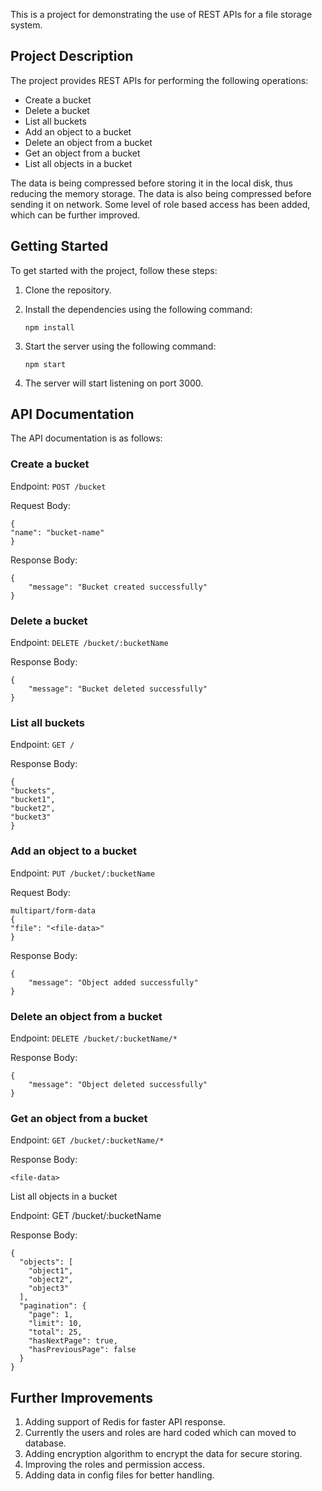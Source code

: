 This is a project for demonstrating the use of REST APIs for a file storage system.

## Project Description

The project provides REST APIs for performing the following operations:

- Create a bucket
- Delete a bucket
- List all buckets
- Add an object to a bucket
- Delete an object from a bucket
- Get an object from a bucket
- List all objects in a bucket

The data is being compressed before storing it in the local disk, thus reducing the memory storage. The data is also being compressed before sending it on network.
Some level of role based access has been added, which can be further improved.

## Getting Started

To get started with the project, follow these steps:

1. Clone the repository.
2. Install the dependencies using the following command:

   ```
   npm install
   ```

3. Start the server using the following command:

   ```
   npm start
   ```

4. The server will start listening on port 3000.

## API Documentation

The API documentation is as follows:

### Create a bucket

Endpoint: `POST /bucket`

Request Body:

```
{
"name": "bucket-name"
}
```

Response Body:

```
{
    "message": "Bucket created successfully"
}

```

### Delete a bucket

Endpoint: `DELETE /bucket/:bucketName`

Response Body:

```
{
    "message": "Bucket deleted successfully"
}
```

### List all buckets

Endpoint: `GET /`

Response Body:

```
{
"buckets",
"bucket1",
"bucket2",
"bucket3"
}
```

### Add an object to a bucket

Endpoint: `PUT /bucket/:bucketName`

Request Body:

```
multipart/form-data
{
"file": "<file-data>"
}
```

Response Body:

```
{
    "message": "Object added successfully"
}

```

### Delete an object from a bucket

Endpoint: `DELETE /bucket/:bucketName/*`

Response Body:

```
{
    "message": "Object deleted successfully"
}
```

### Get an object from a bucket

Endpoint: `GET /bucket/:bucketName/*`

Response Body:

```
<file-data>
```

List all objects in a bucket

Endpoint: GET /bucket/:bucketName

Response Body:

```
{
  "objects": [
    "object1",
    "object2",
    "object3"
  ],
  "pagination": {
    "page": 1,
    "limit": 10,
    "total": 25,
    "hasNextPage": true,
    "hasPreviousPage": false
  }
}

```

## Further Improvements

1. Adding support of Redis for faster API response.
2. Currently the users and roles are hard coded which can moved to database.
3. Adding encryption algorithm to encrypt the data for secure storing.
4. Improving the roles and permission access.
5. Adding data in config files for better handling.